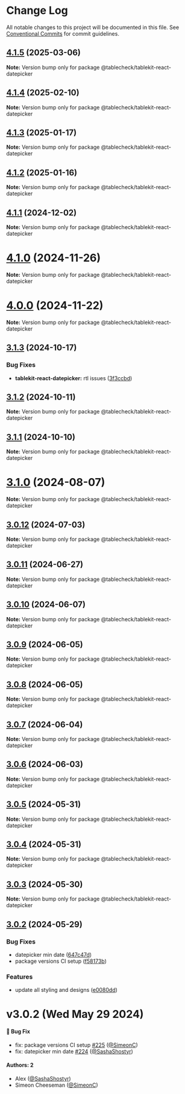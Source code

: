 # Change Log

All notable changes to this project will be documented in this file.
See [Conventional Commits](https://conventionalcommits.org) for commit guidelines.

## [4.1.5](https://github.com/tablecheck/tablekit/compare/@tablecheck/tablekit-react-datepicker@4.1.4...@tablecheck/tablekit-react-datepicker@4.1.5) (2025-03-06)

**Note:** Version bump only for package @tablecheck/tablekit-react-datepicker





## [4.1.4](https://github.com/tablecheck/tablekit/compare/@tablecheck/tablekit-react-datepicker@4.1.3...@tablecheck/tablekit-react-datepicker@4.1.4) (2025-02-10)

**Note:** Version bump only for package @tablecheck/tablekit-react-datepicker





## [4.1.3](https://github.com/tablecheck/tablekit/compare/@tablecheck/tablekit-react-datepicker@4.1.2...@tablecheck/tablekit-react-datepicker@4.1.3) (2025-01-17)

**Note:** Version bump only for package @tablecheck/tablekit-react-datepicker





## [4.1.2](https://github.com/tablecheck/tablekit/compare/@tablecheck/tablekit-react-datepicker@4.1.1...@tablecheck/tablekit-react-datepicker@4.1.2) (2025-01-16)

**Note:** Version bump only for package @tablecheck/tablekit-react-datepicker





## [4.1.1](https://github.com/tablecheck/tablekit/compare/@tablecheck/tablekit-react-datepicker@4.1.0...@tablecheck/tablekit-react-datepicker@4.1.1) (2024-12-02)

**Note:** Version bump only for package @tablecheck/tablekit-react-datepicker





# [4.1.0](https://github.com/tablecheck/tablekit/compare/@tablecheck/tablekit-react-datepicker@4.0.0...@tablecheck/tablekit-react-datepicker@4.1.0) (2024-11-26)

**Note:** Version bump only for package @tablecheck/tablekit-react-datepicker





# [4.0.0](https://github.com/tablecheck/tablekit/compare/@tablecheck/tablekit-react-datepicker@3.1.3...@tablecheck/tablekit-react-datepicker@4.0.0) (2024-11-22)

**Note:** Version bump only for package @tablecheck/tablekit-react-datepicker





## [3.1.3](https://github.com/tablecheck/tablekit/compare/@tablecheck/tablekit-react-datepicker@3.1.2...@tablecheck/tablekit-react-datepicker@3.1.3) (2024-10-17)


### Bug Fixes

* **tablekit-react-datepicker:** rtl issues ([3f3ccbd](https://github.com/tablecheck/tablekit/commit/3f3ccbdff23b0aa99929ac0ca2262f20c60455ea))





## [3.1.2](https://github.com/tablecheck/tablekit/compare/@tablecheck/tablekit-react-datepicker@3.1.1...@tablecheck/tablekit-react-datepicker@3.1.2) (2024-10-11)

**Note:** Version bump only for package @tablecheck/tablekit-react-datepicker





## [3.1.1](https://github.com/tablecheck/tablekit/compare/@tablecheck/tablekit-react-datepicker@3.1.0...@tablecheck/tablekit-react-datepicker@3.1.1) (2024-10-10)

**Note:** Version bump only for package @tablecheck/tablekit-react-datepicker





# [3.1.0](https://github.com/tablecheck/tablekit/compare/@tablecheck/tablekit-react-datepicker@3.0.12...@tablecheck/tablekit-react-datepicker@3.1.0) (2024-08-07)

**Note:** Version bump only for package @tablecheck/tablekit-react-datepicker





## [3.0.12](https://github.com/tablecheck/tablekit/compare/@tablecheck/tablekit-react-datepicker@3.0.11...@tablecheck/tablekit-react-datepicker@3.0.12) (2024-07-03)

**Note:** Version bump only for package @tablecheck/tablekit-react-datepicker





## [3.0.11](https://github.com/tablecheck/tablekit/compare/@tablecheck/tablekit-react-datepicker@3.0.10...@tablecheck/tablekit-react-datepicker@3.0.11) (2024-06-27)

**Note:** Version bump only for package @tablecheck/tablekit-react-datepicker





## [3.0.10](https://github.com/tablecheck/tablekit/compare/@tablecheck/tablekit-react-datepicker@3.0.9...@tablecheck/tablekit-react-datepicker@3.0.10) (2024-06-07)

**Note:** Version bump only for package @tablecheck/tablekit-react-datepicker





## [3.0.9](https://github.com/tablecheck/tablekit/compare/@tablecheck/tablekit-react-datepicker@3.0.8...@tablecheck/tablekit-react-datepicker@3.0.9) (2024-06-05)

**Note:** Version bump only for package @tablecheck/tablekit-react-datepicker





## [3.0.8](https://github.com/tablecheck/tablekit/compare/@tablecheck/tablekit-react-datepicker@3.0.7...@tablecheck/tablekit-react-datepicker@3.0.8) (2024-06-05)

**Note:** Version bump only for package @tablecheck/tablekit-react-datepicker





## [3.0.7](https://github.com/tablecheck/tablekit/compare/@tablecheck/tablekit-react-datepicker@3.0.6...@tablecheck/tablekit-react-datepicker@3.0.7) (2024-06-04)

**Note:** Version bump only for package @tablecheck/tablekit-react-datepicker





## [3.0.6](https://github.com/tablecheck/tablekit/compare/@tablecheck/tablekit-react-datepicker@3.0.5...@tablecheck/tablekit-react-datepicker@3.0.6) (2024-06-03)

**Note:** Version bump only for package @tablecheck/tablekit-react-datepicker





## [3.0.5](https://github.com/tablecheck/tablekit/compare/@tablecheck/tablekit-react-datepicker@3.0.4...@tablecheck/tablekit-react-datepicker@3.0.5) (2024-05-31)

**Note:** Version bump only for package @tablecheck/tablekit-react-datepicker





## [3.0.4](https://github.com/tablecheck/tablekit/compare/@tablecheck/tablekit-react-datepicker@3.0.3...@tablecheck/tablekit-react-datepicker@3.0.4) (2024-05-31)

**Note:** Version bump only for package @tablecheck/tablekit-react-datepicker





## [3.0.3](https://github.com/tablecheck/tablekit/compare/@tablecheck/tablekit-react-datepicker@3.0.2...@tablecheck/tablekit-react-datepicker@3.0.3) (2024-05-30)

**Note:** Version bump only for package @tablecheck/tablekit-react-datepicker





## [3.0.2](https://github.com/tablecheck/tablekit/compare/@tablecheck/tablekit-react-datepicker@3.0.0-next.30...@tablecheck/tablekit-react-datepicker@3.0.2) (2024-05-29)


### Bug Fixes

* datepicker min date ([647c47d](https://github.com/tablecheck/tablekit/commit/647c47d306d1d7a3fc0471b58429e68b463bf1bc))
* package versions CI setup ([f58173b](https://github.com/tablecheck/tablekit/commit/f58173b46547ceca7c70ad1226acbc9de579387c))


### Features

* update all styling and designs ([e0080dd](https://github.com/tablecheck/tablekit/commit/e0080dd5d8d5147a02a7d2fbdf667dc3e27b37f2))





# v3.0.2 (Wed May 29 2024)

#### 🐛 Bug Fix

- fix: package versions CI setup [#225](https://github.com/tablecheck/tablekit/pull/225) ([@SimeonC](https://github.com/SimeonC))
- fix: datepicker min date [#224](https://github.com/tablecheck/tablekit/pull/224) ([@SashaShostyr](https://github.com/SashaShostyr))

#### Authors: 2

- Alex ([@SashaShostyr](https://github.com/SashaShostyr))
- Simeon Cheeseman ([@SimeonC](https://github.com/SimeonC))

